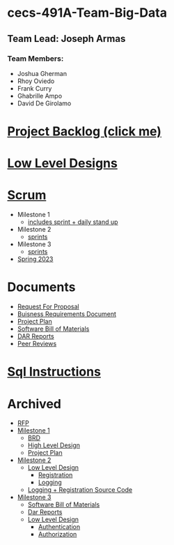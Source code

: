 # cecs-491A-Team-Big-Data
## Team Lead: Joseph Armas

### Team Members:
* Joshua Gherman 
* Rhoy Oviedo
* Frank Curry
* Ghabrille Ampo
* David De Girolamo 
# [Project Backlog (click me)](https://github.com/users/JosephArmas/projects/1)
# [Low Level Designs](https://github.com/JosephArmas/cecs-491A-Team-Big-Data/tree/main/Diagrams)
# [Scrum](https://github.com/JosephArmas/cecs-491A-Team-Big-Data/tree/main/scrum)
* Milestone 1
  * [includes sprint + daily stand up](https://github.com/JosephArmas/cecs-491A-Team-Big-Data/tree/main/scrum/milestone1/sprint1)
* Milestone 2
  * [sprints](https://github.com/JosephArmas/cecs-491A-Team-Big-Data/tree/main/scrum/milestone2)
* Milestone 3
  * [sprints](https://github.com/JosephArmas/cecs-491A-Team-Big-Data/tree/main/scrum/milestone3)
* [Spring 2023](https://github.com/JosephArmas/cecs-491A-Team-Big-Data/tree/main/scrum/spring%202023)
# Documents
 * [Request For Proposal](https://github.com/JosephArmas/cecs-491A-Team-Big-Data/tree/main/RFP)
 * [Buisness Requirements Document](https://github.com/JosephArmas/cecs-491A-Team-Big-Data/blob/main/milestone%201/BRD/version%208/CECS491A-BRD%20V8.pdf)
 * [Project Plan](https://github.com/JosephArmas/cecs-491A-Team-Big-Data/blob/main/milestone%201/project%20plan/version%205/TeamBigData-ProjectPlanV5.pdf)
 * [Software Bill of Materials](https://github.com/JosephArmas/cecs-491A-Team-Big-Data/blob/main/milestone%203/bill%20of%20materials/version%202/Software%20Bill%20of%20Materials%20v2.pdf)
 * [DAR Reports](https://github.com/JosephArmas/cecs-491A-Team-Big-Data/tree/main/milestone%203/bill%20of%20materials/dar%20reports)
 * [Peer Reviews](https://github.com/JosephArmas/cecs-491A-Team-Big-Data/tree/main/Peer%20Reviews)
# [Sql Instructions](https://github.com/JosephArmas/cecs-491A-Team-Big-Data/tree/main/SQL%20Instructions)
# Archived
  * [RFP](https://github.com/JosephArmas/cecs-491A-Team-Big-Data/tree/main/RFP)
  * [Milestone 1](https://github.com/JosephArmas/cecs-491A-Team-Big-Data/tree/main/milestone%201)
     * [BRD](https://github.com/JosephArmas/cecs-491A-Team-Big-Data/tree/main/milestone%201/BRD)
     * [High Level Design](https://github.com/JosephArmas/cecs-491A-Team-Big-Data/tree/main/milestone%201/high-level%20design)
     * [Project Plan](https://github.com/JosephArmas/cecs-491A-Team-Big-Data/tree/main/milestone%201/project%20plan/version%201)
  * [Milestone 2](https://github.com/JosephArmas/cecs-491A-Team-Big-Data/tree/main/milestone%202)
    * [Low Level Design](https://github.com/JosephArmas/cecs-491A-Team-Big-Data/tree/main/milestone%202)
       * [Registration](https://github.com/JosephArmas/cecs-491A-Team-Big-Data/tree/main/milestone%202/low%20level%20design/registration)
       * [Logging](https://github.com/JosephArmas/cecs-491A-Team-Big-Data/tree/main/milestone%202/low%20level%20design/logging)
    * [Logging + Registration Source Code](https://github.com/JosephArmas/cecs-491A-Team-Big-Data/tree/main/Source%20Code/TeamBigData.Utification)
  * [Milestone 3](https://github.com/JosephArmas/cecs-491A-Team-Big-Data/tree/main/milestone%203)
     * [Software Bill of Materials](https://github.com/JosephArmas/cecs-491A-Team-Big-Data/tree/main/milestone%203/bill%20of%20materials)
     * [Dar Reports](https://github.com/JosephArmas/cecs-491A-Team-Big-Data/tree/main/milestone%203/bill%20of%20materials/dar%20reports)
     * [Low Level Design](https://github.com/JosephArmas/cecs-491A-Team-Big-Data/tree/main/milestone%203/low%20level%20design)
        * [Authentication](https://github.com/JosephArmas/cecs-491A-Team-Big-Data/tree/main/milestone%203/low%20level%20design/authentication)
        * [Authorization](https://github.com/JosephArmas/cecs-491A-Team-Big-Data/tree/main/milestone%203/low%20level%20design/authorization/Sequence%20Diagrams)

